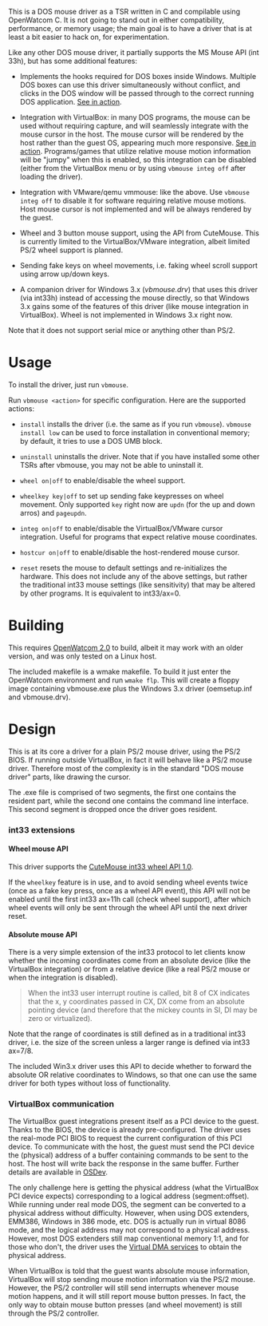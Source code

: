 
This is a DOS mouse driver as a TSR written in C and compilable using OpenWatcom C.
It is not going to stand out in either compatibility, performance, or memory usage;
the main goal is to have a driver that is at least a bit easier to hack on, for experimentation.

Like any other DOS mouse driver, it partially supports the MS Mouse API (int 33h), but has
some additional features:

* Implements the hooks required for DOS boxes inside Windows. 
  Multiple DOS boxes can use this driver simultaneously without conflict,
  and clicks in the DOS window will be passed through to the correct running DOS application.
  [See in action](https://depot.javispedro.com/vbox/vbmouse/vbm_win_adlib.webm).

* Integration with VirtualBox: in many DOS programs, the mouse can be used without requiring capture,
  and will seamlessly integrate with the mouse cursor in the host.
  The mouse cursor will be rendered by the host rather than the guest OS, appearing much more responsive.
  [See in action](https://depot.javispedro.com/vbox/vbmouse/vbm_edit.webm).
  Programs/games that utilize relative mouse motion information will be "jumpy" when this is enabled,
  so this integration can be disabled (either from the VirtualBox menu or by using `vbmouse integ off` after loading
  the driver).

* Integration with VMware/qemu vmmouse: like the above.
  Use `vbmouse integ off` to disable it for software requiring relative mouse motions.
  Host mouse cursor is not implemented and will be always rendered by the guest.

* Wheel and 3 button mouse support, using the API from CuteMouse.
  This is currently limited to the VirtualBox/VMware integration, albeit limited PS/2 wheel support is planned.

* Sending fake keys on wheel movements, i.e. faking wheel scroll support using arrow up/down keys.

* A companion driver for Windows 3.x (_vbmouse.drv_) that uses this driver (via int33h) instead of accessing the mouse directly,
  so that Windows 3.x gains some of the features of this driver (like mouse integration in VirtualBox).
  Wheel is not implemented in Windows 3.x right now.

Note that it does not support serial mice or anything other than PS/2.

# Usage

To install the driver, just run `vbmouse`. 

Run `vbmouse <action>` for specific configuration. Here are the supported actions:

* `install` installs the driver (i.e. the same as if you run `vbmouse`).
  `vbmouse install low` can be used to force installation in conventional memory; by default, it tries to use a DOS UMB block.

* `uninstall` uninstalls the driver. Note that if you have installed some other TSRs after vbmouse, you may not be able to uninstall it.

* `wheel on|off` to enable/disable the wheel support.

* `wheelkey key|off` to set up sending fake keypresses on wheel movement. Only supported `key` right now are `updn` (for the up and down arros) and `pageupdn`.

* `integ on|off` to enable/disable the VirtualBox/VMware cursor integration. 
   Useful for programs that expect relative mouse coordinates.

* `hostcur on|off` to enable/disable the host-rendered mouse cursor.

* `reset` resets the mouse to default settings and re-initializes the hardware. 
   This does not include any of the above settings, but rather the traditional int33 mouse settings (like sensitivity)
   that may be altered by other programs. It is equivalent to int33/ax=0.

# Building

This requires [OpenWatcom 2.0](http://open-watcom.github.io/) to build,
albeit it may work with an older version, and was only tested on a Linux host.

The included makefile is a wmake makefile. To build it just enter the OpenWatcom environment and run `wmake flp`.
This will create a floppy image containing vbmouse.exe plus the Windows 3.x driver (oemsetup.inf and vbmouse.drv).

# Design

This is at its core a driver for a plain PS/2 mouse driver, using the PS/2 BIOS.
If running outside VirtualBox, in fact it will behave like a PS/2 mouse driver.
Therefore most of the complexity is in the standard "DOS mouse driver" parts,
like drawing the cursor.

The .exe file is comprised of two segments, the first one contains the resident part,
while the second one contains the command line interface. This second segment
is dropped once the driver goes resident. 

### int33 extensions

#### Wheel mouse API

This driver supports the
[CuteMouse int33 wheel API 1.0](https://github.com/FDOS/mouse/blob/master/wheelapi.txt).

If the `wheelkey` feature is in use, and to avoid sending wheel events twice (once
as a fake key press, once as a wheel API event), this API will not be enabled until the first
int33 ax=11h call (check wheel support), after which wheel events will only be sent through
the wheel API until the next driver reset.

#### Absolute mouse API

There is a very simple extension of the int33 protocol to let clients know whether
the incoming coordinates come from an absolute device (like the VirtualBox integration)
or from a relative device (like a real PS/2 mouse or when the integration is disabled).

> When the int33 user interrupt routine is called, bit 8 of CX indicates that the
> x, y coordinates passed in CX, DX come from an absolute pointing device
> (and therefore that the mickey counts in SI, DI may be zero or virtualized).

Note that the range of coordinates is still defined as in a traditional int33 driver,
i.e. the size of the screen unless a larger range is defined via int33 ax=7/8.

The included Win3.x driver uses this API to decide whether to forward the absolute
OR relative coordinates to Windows, so that one can use the same driver for both types
without loss of functionality.

### VirtualBox communication

The VirtualBox guest integrations present itself as a PCI device to the guest.
Thanks to the BIOS, the device is already pre-configured.
The driver uses the real-mode PCI BIOS to request the current configuration of this PCI device.
To communicate with the host, the guest must send the PCI device the (physical) address
of a buffer containing commands to be sent to the host.
The host will write back the response in the same buffer.
Further details are available in [OSDev](https://wiki.osdev.org/VirtualBox_Guest_Additions).

The only challenge here is getting the physical address (what the VirtualBox PCI device expects)
corresponding to a logical address (segment:offset).
While running under real mode DOS, the segment can be converted to a physical address without difficulty.
However, when using DOS extenders, EMM386, Windows in 386 mode, etc. DOS is actually run
in virtual 8086 mode, and the logical address may not correspond to a physical address.
However, most DOS extenders still map conventional memory 1:1, and for those who don't,
the driver uses the [Virtual DMA services](https://en.wikipedia.org/wiki/Virtual_DMA_Services)
to obtain the physical address.

When VirtualBox is told that the guest wants absolute mouse information, VirtualBox will stop sending
mouse motion information via the PS/2 mouse. However, the PS/2 controller will still send interrupts
whenever mouse motion happens, and it will still report mouse button presses. In fact, the only way
to obtain mouse button presses (and wheel movement) is still through the PS/2 controller.

